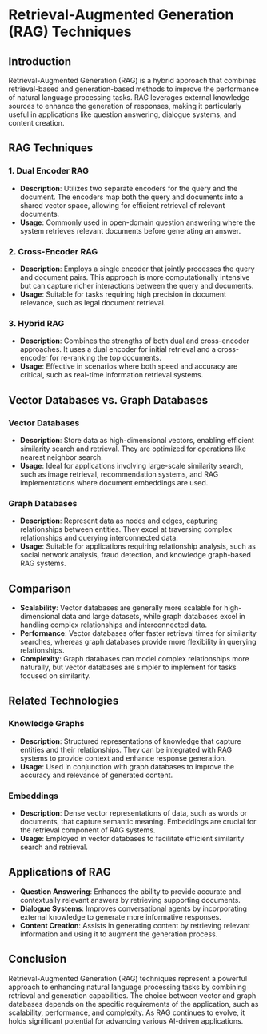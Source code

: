 # Retrieval-Augmented Generation (RAG) Techniques

## Introduction
Retrieval-Augmented Generation (RAG) is a hybrid approach that combines retrieval-based and generation-based methods to improve the performance of natural language processing tasks. RAG leverages external knowledge sources to enhance the generation of responses, making it particularly useful in applications like question answering, dialogue systems, and content creation.

## RAG Techniques

### 1. Dual Encoder RAG
- **Description**: Utilizes two separate encoders for the query and the document. The encoders map both the query and documents into a shared vector space, allowing for efficient retrieval of relevant documents.
- **Usage**: Commonly used in open-domain question answering where the system retrieves relevant documents before generating an answer.

### 2. Cross-Encoder RAG
- **Description**: Employs a single encoder that jointly processes the query and document pairs. This approach is more computationally intensive but can capture richer interactions between the query and documents.
- **Usage**: Suitable for tasks requiring high precision in document relevance, such as legal document retrieval.

### 3. Hybrid RAG
- **Description**: Combines the strengths of both dual and cross-encoder approaches. It uses a dual encoder for initial retrieval and a cross-encoder for re-ranking the top documents.
- **Usage**: Effective in scenarios where both speed and accuracy are critical, such as real-time information retrieval systems.

## Vector Databases vs. Graph Databases

### Vector Databases
- **Description**: Store data as high-dimensional vectors, enabling efficient similarity search and retrieval. They are optimized for operations like nearest neighbor search.
- **Usage**: Ideal for applications involving large-scale similarity search, such as image retrieval, recommendation systems, and RAG implementations where document embeddings are used.

### Graph Databases
- **Description**: Represent data as nodes and edges, capturing relationships between entities. They excel at traversing complex relationships and querying interconnected data.
- **Usage**: Suitable for applications requiring relationship analysis, such as social network analysis, fraud detection, and knowledge graph-based RAG systems.

## Comparison

- **Scalability**: Vector databases are generally more scalable for high-dimensional data and large datasets, while graph databases excel in handling complex relationships and interconnected data.
- **Performance**: Vector databases offer faster retrieval times for similarity searches, whereas graph databases provide more flexibility in querying relationships.
- **Complexity**: Graph databases can model complex relationships more naturally, but vector databases are simpler to implement for tasks focused on similarity.

## Related Technologies

### Knowledge Graphs
- **Description**: Structured representations of knowledge that capture entities and their relationships. They can be integrated with RAG systems to provide context and enhance response generation.
- **Usage**: Used in conjunction with graph databases to improve the accuracy and relevance of generated content.

### Embeddings
- **Description**: Dense vector representations of data, such as words or documents, that capture semantic meaning. Embeddings are crucial for the retrieval component of RAG systems.
- **Usage**: Employed in vector databases to facilitate efficient similarity search and retrieval.

## Applications of RAG

- **Question Answering**: Enhances the ability to provide accurate and contextually relevant answers by retrieving supporting documents.
- **Dialogue Systems**: Improves conversational agents by incorporating external knowledge to generate more informative responses.
- **Content Creation**: Assists in generating content by retrieving relevant information and using it to augment the generation process.

## Conclusion
Retrieval-Augmented Generation (RAG) techniques represent a powerful approach to enhancing natural language processing tasks by combining retrieval and generation capabilities. The choice between vector and graph databases depends on the specific requirements of the application, such as scalability, performance, and complexity. As RAG continues to evolve, it holds significant potential for advancing various AI-driven applications.